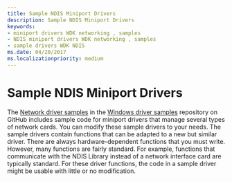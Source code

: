 ```yaml
---
title: Sample NDIS Miniport Drivers
description: Sample NDIS Miniport Drivers
keywords:
- miniport drivers WDK networking , samples
- NDIS miniport drivers WDK networking , samples
- sample drivers WDK NDIS
ms.date: 04/20/2017
ms.localizationpriority: medium
---
```


# Sample NDIS Miniport Drivers





The [Network driver samples](https://go.microsoft.com/fwlink/p/?LinkId=616034) in the [Windows driver samples](https://go.microsoft.com/fwlink/p/?LinkId=616507 ) repository on GitHub includes sample code for miniport drivers that manage several types of network cards. You can modify these sample drivers to your needs. The sample drivers contain functions that can be adapted to a new but similar driver. There are always hardware-dependent functions that you must write. However, many functions are fairly standard. For example, functions that communicate with the NDIS Library instead of a network interface card are typically standard. For these driver functions, the code in a sample driver might be usable with little or no modification.

 

 





